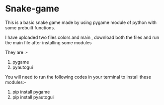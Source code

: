 # Snake-game
This is a basic snake game made by using pygame module of python with some prebuilt functions. 

I have uploaded two files colors and main , download both the files and run the main file after installing some modules

They are :-

 1. pygame
 2. pyautogui
 
You will need to run the following codes in your terminal to install these modules:-
 
 1. pip install pygame
 2. pip install pyautogui
